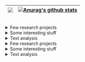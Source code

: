 
| <a href="https://github.com/anuraghazra/github-readme-stats"><img align="center" src="https://github-readme-stats.vercel.app/api/top-langs/?username=frandreoli&layout=compact&hide_border=true" /></a> |  <a href="https://github.com/anuraghazra/github-readme-stats"><img align="center" src="https://github-readme-stats.vercel.app/api/pin/?username=frandreoli&repo=atoms_optical_response&hide_border=true" alt="Anurag's github stats" /></a> |
| ------------- | ------------- |


<br/>

<div>

 <details>
    <summary>Few research projects</summary>
    <ul>
      <li><a href="https://github.com/username/project1">Project 1</a></li>
      <li><a href="https://github.com/username/project2">Project 2</a></li>
      <li><a href="https://github.com/username/project3">Project 3</a></li>
    </ul>
  </details>

 <details>
    <summary>Some interesting stuff</summary>
    <ul>
      <li><a href="https://github.com/username/random1">Random Project 1</a></li>
      <li><a href="https://github.com/username/random2">Random Project 2</a></li>
      <li><a href="https://github.com/username/random3">Random Project 3</a></li>
    </ul>
  </details>

 <details>
    <summary>Text analysis</summary>
    <ul>
      <li><a href="https://github.com/username/random1">Random Project 1</a></li>
      <li><a href="https://github.com/username/random2">Random Project 2</a></li>
      <li><a href="https://github.com/username/random3">Random Project 3</a></li>
    </ul>
  </details>

</div>




<div>

<details>
  <summary>Few research projects</summary>
  <ul>
    <li><span style="background-color: #a270ba; color: white; padding: 2px 6px; border-radius: 5px; font-weight: bold;">Julia</span> <a href="https://github.com/username/project1">Project 1</a></li>
    <li><span style="background-color: #306998; color: white; padding: 2px 6px; border-radius: 5px; font-weight: bold;">Python</span> <a href="https://github.com/username/project2">Project 2</a></li>
    <li><span style="background-color: #555555; color: white; padding: 2px 6px; border-radius: 5px; font-weight: bold;">C</span> <a href="https://github.com/username/project3">Project 3</a></li>
  </ul>
</details>

<details>
  <summary>Some interesting stuff</summary>
  <ul>
    <li><span style="background-color: #306998; color: white; padding: 2px 6px; border-radius: 5px; font-weight: bold;">Python</span> <a href="https://github.com/username/random1">Random Project 1</a></li>
    <li><span style="background-color: #a270ba; color: white; padding: 2px 6px; border-radius: 5px; font-weight: bold;">Julia</span> <a href="https://github.com/username/random2">Random Project 2</a></li>
    <li><span style="background-color: #f0db4f; color: black; padding: 2px 6px; border-radius: 5px; font-weight: bold;">JavaScript</span> <a href="https://github.com/username/random3">Random Project 3</a></li>
  </ul>
</details>

<details>
  <summary>Text analysis</summary>
  <ul>
    <li><span style="background-color: #306998; color: white; padding: 2px 6px; border-radius: 5px; font-weight: bold;">Python</span> <a href="https://github.com/username/random1">Random Project 1</a></li>
    <li><span style="background-color: #f0db4f; color: black; padding: 2px 6px; border-radius: 5px; font-weight: bold;">JavaScript</span> <a href="https://github.com/username/random2">Random Project 2</a></li>
    <li><span style="background-color: #555555; color: white; padding: 2px 6px; border-radius: 5px; font-weight: bold;">C</span> <a href="https://github.com/username/random3">Random Project 3</a></li>
  </ul>
</details>

</div>
